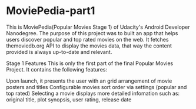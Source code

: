 # MoviePedia-part1
This is MoviePedia(Popular Movies Stage 1) of Udacity's Android Developer Nanodegree. The purpose of this project was to built an app that helps users discover popular and top rated movies on the web. It fetches themoviedb.org API to display the movies data, that way the content provided is always up-to-date and relevant.


Stage 1 Features
This is only the first part of the final Popular Movies Project. It contains the following features:

Upon launch, it presents the user with an grid arrangement of movie posters and titles
Configurable movies sort order via settings (popular and top rated)
Selecting a movie displays more detailed infomation such as: original title, plot synopsis, user rating, release date
